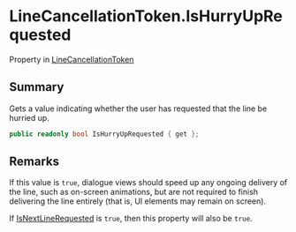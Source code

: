 # LineCancellationToken.IsHurryUpRequested

Property in [LineCancellationToken](/docs/api/csharp/yarn.unity.linecancellationtoken.md)

## Summary


Gets a value indicating whether the user has requested that the line
be hurried up.


```csharp
public readonly bool IsHurryUpRequested { get };
```

## Remarks

<p>If this value is <code>true</code>, dialogue
views should speed up any ongoing delivery of the line, such as
on-screen animations, but are not required to finish delivering the
line entirely (that is, UI elements may remain on screen).</p> <p>If <a href="yarn.unity.linecancellationtoken.isnextlinerequested.md">IsNextLineRequested</a> is <code>true</code>, then this property will also be <code>true</code>.</p>

